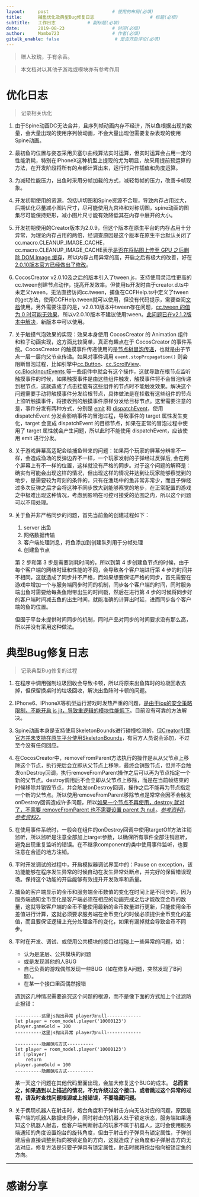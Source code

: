 ```yaml
---
layout:     post                        # 使用的布局(必填)
title:      捕鱼优化及典型Bug修复日志                     # 标题(必填)
subtitle:   工作日志            # 副标题(必填)
date:       2019-08-23                  # 时间(必填)
author:     Mambo723                    # 作者(必填)
gitalk_enable: false                     # 是否开启评论(必填)
---
```


> 赠人玫瑰，手有余香。

> 本文档对以其他子游戏或模块亦有参考作用

# 优化日志


> 记录相关优化


1.  由于Spine动画DC无法合并，且序列帧动画内存不经济，所以鱼根据出现的数量，会大量出现的使用序列帧动画，不会大量出现但需要复杂表现的使用Spine动画。

2.  最初鱼的位置与姿态采用贝塞尔曲线算法实时运算，但实时运算会占用一定的性能消耗，特别在IPhoneX这种机型上提现的尤为明显，故采用提前预运算的方法，在开发阶段将所有的点都计算出来，运行时只作插值和角度运算。

3.  为减轻性能压力，出鱼时采用分帧加载的方式，减轻每帧的压力，改善卡帧现象。

4.  开发初期使用的资源，包括UI切图和Spine资源不合理，导致内存占用过大，后期优化尽量减小图片尺寸，尽可能使用九宫格和对称切图，spine动画的图集尽可能保持矩形，减小图片尺寸能有效降低其在内存中展开的大小。

5.  开发初期使用的Creator版本为2.0.9，但这个版本在原生平台的内存占用十分异常，为理论内存占用的两倍，经调查原因是这个版本在原生平台默认关闭了 cc.macro.CLEANUP_IMAGE_CACHE，cc.macro.CLEANUP_IMAGE_CACHE表示[是否在将贴图上传至 GPU 之后删除 DOM Image 缓存](https://docs.cocos.com/creator/api/zh/classes/macro.html#cleanupimagecache)，所以内存占用异常的高，开启之后有极大的改善，好在[2.0.10版本官方已经做出了修改](https://forum.cocos.com/t/cocos-creator-v2-0-10-05-26-rc-5/77723?u=1712655110)。

6.  CocosCreator v2.0.10及之后的版本引入了tween.js，支持使用灵活性更高的cc.tween创建节点动作，提高开发效率。但使用ts开发时由于creator.d.ts中未定义tween，无法直接访问cc.tween，捕鱼在CCFHelp.ts中定义了tween的get方法，使用CCFHelp.tween就可以使用，但没有代码提示，需要查阅[文档](https://docs.cocos.com/creator/2.1/api/zh/classes/Tween.html?h=tween)使用。另外需要注意的是，v2.0.10版本中tween存在问题，[cc.tween 的值为 0 时可能无效果](https://forum.cocos.com/t/2-1-1-cc-tween-bug-2-1-2/80081)，所以v2.0.10版本不建议使用tween。[此问题已在v2.1.2版本中解决](https://github.com/cocos-creator/engine/pull/4790)，新版本中可以使用。

7.  关于触摸气泡效果的实现：效果本身使用 CocosCreator 的 Animation 组件和粒子动画实现，这方面比较简单，真正有趣点在于 CocosCreator 的事件系统。CocosCreator 的触摸事件传递使用的是[节点树冒泡传递](https://docs.cocos.com/creator/manual/zh/scripting/internal-events.html#%E8%A7%A6%E6%91%B8%E4%BA%8B%E4%BB%B6%E5%86%92%E6%B3%A1)，也就是由子节点一层一层向父节点传递。如果对事件调用 `event.stopPropagation()` 则会阻断冒泡过程，比如引擎中[cc.Button](https://github.com/cocos-creator/engine/blob/8bf4522a6d43b53258219983aabd728909ce24ca/cocos2d/core/components/CCButton.js#L650)、[cc.ScrollView](https://github.com/cocos-creator/engine/blob/8bf4522a6d43b53258219983aabd728909ce24ca/cocos2d/core/components/CCScrollView.js#L950)、[cc.BlockInputEvents ](https://github.com/cocos-creator/engine/blob/8bf4522a6d43b53258219983aabd728909ce24ca/cocos2d/core/components/CCBlockInputEvents.js#L32)等一些组件中就会有这个操作，这就导致在根节点监听触摸事件的时候，如果触摸事件是由这些组件触发，触摸事件将不会冒泡传递到根节点，这就造成了点击挂载有这些组件的节点时不能触发效果。解决这个问题需要手动将触摸事件分发给根节点，具体做法是在挂载有这些组件的节点上监听触摸事件，将接收到的触摸事件原样分发给目标节点。这里需要注意的是，事件分发有两种方式，分别是 [emit](https://docs.cocos.com/creator/manual/zh/scripting/events.html#%E5%8F%91%E5%B0%84%E4%BA%8B%E4%BB%B6) 和 [dispatchEvent](https://docs.cocos.com/creator/manual/zh/scripting/events.html#%E6%B4%BE%E9%80%81%E4%BA%8B%E4%BB%B6)，使用 dispatchEvent 分发会影响事件的冒泡过程，导致事件的 target 属性发生变化，target 会变成 dispatchEvent 的目标节点，如果在正常的冒泡过程中使用了 target 属性就会产生问题，所以此时不能使用 dispatchEvent，应该使用 emit 进行分发。

8.  关于游戏屏幕高适配会给捕鱼带来的问题：如果两个玩家的屏幕分辨率不一样，会造成渔场的反弹边界不一样，一个玩家发射的子弹经过反弹后, 会在两个屏幕上有不一样的位置，这样就没有严格的同步。对于这个问题的解释是：确实有可能会出现这样的情况，但出现这样的情况并达到让玩家能够察觉到的地步，是需要较为苛刻的条件的，只有在渔场中的鱼非常非常少，而且子弹经过多次反弹之后才会将这种不同步放大到能够察觉的地步，在正常配置的游戏之中极难出现这种情况，考虑到影响在可控可接受的范围之内，所以这个问题可以不用处理。

9.  关于鱼并非严格同步的问题，首先当前鱼的创建过程如下：
    1. server 出鱼
    2. 网络数据传输
    3. 客户端处理消息，将鱼添加到创建队列用于分帧处理
    4. 创建鱼节点

    第 2 步和第 3 步是需要消耗时间的，所以到第 4 步创建鱼节点的时候，由于每个客户端的网络时延和性能的不同，会导致各个客户端进行第 4 步的时间并不相同，这就造成了同步并不严格，而如果想要保证严格的同步，首先需要在游戏中增加一个与服务端同步时间的机制，同步各个客户端的时间，同时服务端出鱼时需要给每条鱼附带出生的时间戳，然后在进行第 4 步的时候将同步好的客户端时间减去鱼的出生时间，就能准确的计算出时延，进而同步各个客户端的鱼的位置。

    但囿于平台未提供时间同步的机制，同时产品对同步的时间要求没有那么高，所以并没有采用这种做法。


#  典型Bug修复日志

> 记录典型Bug修复的过程


1.  在程序中调用强制垃圾回收会导致卡顿，所以将原来出鱼阵时的垃圾回收去掉，但保留换桌时的垃圾回收，解决出鱼阵时卡顿的问题。

2.  IPhone6、IPhoneX等机型运行游戏时发热严重的问题，[是由于ios的安全策略限制，不能开启 js jit，导致重逻辑的模块性能低下](https://forum.cocos.com/t/topic/77986/21?u=1712655110)。目前没有可靠的方法解决。

3.  Spine动画本身是支持使用SkeletonBounds进行碰撞检测的，[但Creator引擎官方并未支持在原生平台使用SkeletonBounds](https://forum.cocos.com/t/spine/43312/4?u=1712655110)，有官方人员说会添加，不过至今没有任何回应。

4.  在CocosCreator中，removeFromParent方法执行的操作是从从父节点上移除这个节点，执行完后会立即从父节点上移除，最终会销毁节点，但并不会触发onDestroy回调，执行removeFromParent操作之后可以再为节点指定一个新的父节点。destroy调用后不会立即从父节点上移除，而是在当前帧结束的时候移除并销毁节点，并会触发onDestroy回调，操作之后不能再为节点指定一个新的父节点。所以使用removeFromParent移除节点是常常会因不会触发onDestroy回调造成许多问题，所以[如果一个节点不再使用，destroy 就对了，不需要 removeFromParent 也不需要设置 parent 为 null](https://docs.cocos.com/creator/manual/zh/scripting/create-destroy.html#destroy-%E5%92%8C-removefromparent-%E7%9A%84%E5%8C%BA%E5%88%AB)。[*参考资料1*](https://forum.cocos.com/t/removefromparent-destroy/38396/10?u=1712655110)，[*参考资料2*](https://forum.cocos.com/t/removefromparent-destroy/38396/14?u=1712655110)。

5.  在使用事件系统时，一般会在组件的onDestroy回调中使用targetOff方法注销监听，所以监听是注意全部加上target参数，以确保所有事件全部注销监听，避免出现重复监听的错误。在不继承component的类中使用事件监听，也要注意在合适的地方注销。

6.  平时开发调试的过程中，开启模拟器调试界面中的：Pause on exception，该功能能够在程序发生异常的时候自动在发生异常处断点，并完好的保留错误现场。保持这个功能的开启能够有效提升开发效率和质量。

7.  捕鱼的客户端显示的金币和服务端金币数值的变化在时间上是不同步的，因为服务端通知金币变化是客户端必须在相应的动画完成之后才能改变金币的数量，这就导致客户端的金币不能使用最新的金币数量进行更新，只能使用金币差值进行计算，这就必须要求服务端在金币变化的时候必须提供金币变化的差值，而且要保证逻辑上充分处理金币的变化，如果有漏掉就会导致金币不同步。

8.  平时在开发、调试、或使用公共模块的接口过程碰上一些异常的问题，如：
    * 认为是底层、公共模块的问题
    * 或是发现其他的人BUG
    * 自己负责的游戏偶然发现一些BUG（如在修复A问题，突然发现了B问题）。
    * 在某一个接口里面偶然报错

    遇到这几种情况需要追究这个问题的根源，而不是像下面的方式加上个过滤防止报错：
    ```
    ----------这里js抛出异常 player为null-------------
	let player = room_model.player('10000123')
	player.gameGold = 100 
    ----------这里js抛出异常 player为null-------------

    ----------隐藏BUG方式----------
 	let player = room_model.player('10000123')
	if (!player)
		return 
	player.gameGold = 100 
    ----------隐藏BUG方式----------
    ```
    某一天这个问题在其他代码里面出现，会加大修复这个BUG的成本。
    **总而言之，如果遇到以上描述的情况，不允许绕过这个接口、或者跳过这个异常的过程，请及时查找问题根源或上报错误，不要隐藏问题。**

9.  关于偶现机器人在射击时，炮台角度和子弹射击方向无法对应的问题，原因是客户端的机器人数据未同步，同时射击的机器人处于锁定状态，服务端如果通知这个机器人射击，但客户端判断射击的玩家不属于机器人，这时会使用服务端通知的角度设置炮台的旋转角度，但由于射击的子弹具有锁定属性，子弹创建后会直接调整到指向被锁定鱼的方向，这就造成了台角度和子弹射击方向无法对应，修复方法是只要子弹具有锁定属性，射击时就将炮台指向被锁定鱼的方向。


---

# **感谢分享**